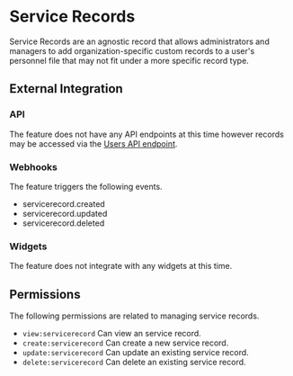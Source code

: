 # Service Records

Service Records are an agnostic record that allows administrators and managers to add organization-specific custom records to a user's
personnel file that may not fit under a more specific record type.

## External Integration

### API

The feature does not have any API endpoints at this time however records may be accessed via the [Users API endpoint](/components/users).

### Webhooks

The feature triggers the following events.

- servicerecord.created
- servicerecord.updated
- servicerecord.deleted

### Widgets

The feature does not integrate with any widgets at this time.

## Permissions

The following permissions are related to managing service records.

- `view:servicerecord` Can view an service record.
- `create:servicerecord` Can create a new service record.
- `update:servicerecord` Can update an existing service record.
- `delete:servicerecord` Can delete an existing service record.

